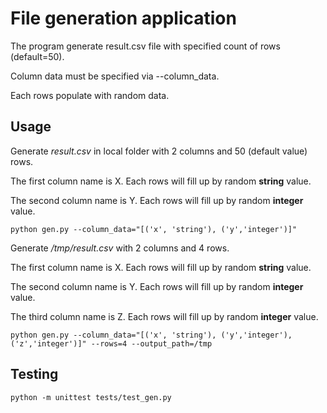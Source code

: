 # File generation application
The program generate result.csv file with specified count of rows (default=50).

Column data must be specified via --column_data.

Each rows populate with random data.

## Usage
Generate _result.csv_ in local folder with 2 columns and 50 (default value) rows. 

The first column name is X.  Each rows will fill up by random **string** value.

The second column name is Y. Each rows will fill up by random **integer** value.
```shell
python gen.py --column_data="[('x', 'string'), ('y','integer')]"
```

Generate _/tmp/result.csv_ with 2 columns and 4 rows. 

The first column name is X.  Each rows will fill up by random **string** value.

The second column name is Y. Each rows will fill up by random **integer** value.

The third column name is Z. Each rows will fill up by random **integer** value.
```shell
python gen.py --column_data="[('x', 'string'), ('y','integer'),('z','integer')]" --rows=4 --output_path=/tmp
```

## Testing

```shell
python -m unittest tests/test_gen.py
```